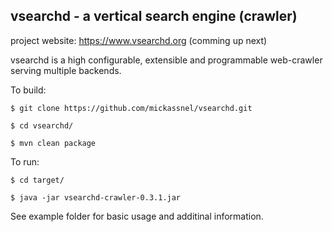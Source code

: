 
<h2>vsearchd - a vertical search engine (crawler)</h2>


project website: https://www.vsearchd.org (comming up next)

vsearchd is a high configurable, extensible and programmable web-crawler serving multiple backends. 


To build: 

	$ git clone https://github.com/mickassnel/vsearchd.git 
	
	$ cd vsearchd/ 
	
	$ mvn clean package 
 

To run: 

	$ cd target/ 
	
	$ java -jar vsearchd-crawler-0.3.1.jar 



See example folder for basic usage and additinal information. 




